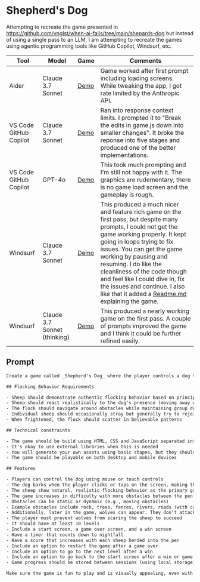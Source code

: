 # Shepherd's Dog

Attempting to recreate the game presented in https://github.com/vnglst/when-ai-fails/tree/main/shepards-dog
but instead of using a single pass to an LLM, I am attempting to recreate the games
using agentic programming tools like GitHub Copilot, Windsurf, etc.

| Tool | Model | Game | Comments |
| --- | --- | --- | --- |
| Aider | Claude 3.7 Sonnet | [Demo](./aider-claude-37-sonnet/index.html) | Game worked after first prompt including loading screens. While tweaking the app, I got rate limited by the Anthropic API. |
| VS Code GitHub Copilot | Claude 3.7 Sonnet | [Demo](./copilot-claude-37-sonnet/index.html) | Ran into response context limits. I prompted it to "Break the edits in game.js down into smaller changes". It broke the reponse into five stages and produced one of the better implementations. |
| VS Code GitHub Copilot | GPT-4o | [Demo](./copilot-gpt4o/index.html) | This took much prompting and I'm still not happy with it. The graphics are rudementary, there is no game load screen and the gameplay is rough. |
| Windsurf | Claude 3.7 Sonnet | [Demo](./windsurf-claude-37-sonnet/index.html) | This produced a much nicer and feature rich game on the first pass, but despite many prompts, I could not get the game working properly. It kept going in loops trying to fix issues. You can get the game working by pausing and resuming. I do like the cleanliness of the code though and feel like I could dive in, fix the issues and continue. I also like that it added a [Readme.md](./windsurf-claude-37-sonnet/README.md) explaining the game. |
| Windsurf | Claude 3.7 Sonnet (thinking) | [Demo](./windsurf-claude-37-thinking/index.html) | This produced a nearly working game on the first pass. A couple of prompts improved the game and I think it could be further refined easily. |

## Prompt

```txt
Create a game called _Shepherd's Dog_ where the player controls a dog to herd sheep into a pen. The core gameplay mechanic and what makes this game stand out is the realistic flocking behavior of the sheep - they should move as a cohesive group, follow each other, and react naturally to the dog and obstacles. The player moves the dog using mouse or touch controls and herds the sheep into a pen. The player can bark by clicking/tapping on the screen to make the sheep move faster. To complete each level, the player must herd at least 80% of the sheep (e.g., 40 out of 50 sheep) into the pen before nightfall. The difficulty increases as the game progresses through more obstacles between the starting position of the sheep and the pen.

## Flocking Behavior Requirements

- Sheep should demonstrate authentic flocking behavior based on principles like separation, alignment, and cohesion
- Sheep should react realistically to the dog's presence (moving away while staying in a group)
- The flock should navigate around obstacles while maintaining group dynamics
- Individual sheep should occasionally stray but generally try to rejoin the flock
- When frightened, the flock should scatter in believable patterns

## Technical constraints

- The game should be build using HTML, CSS and JavaScript separated into `index.js`, `style.css` and `game.js`
- It's okay to use external libraries when this is needed
- You will generate your own assets using basic shapes, but they should be recognizable (e.g., triangles for sheep, circles for the dog)
- The game should be playable on both desktop and mobile devices

## Features

- Players can control the dog using mouse or touch controls
- The dog barks when the player clicks or taps on the screen, making the sheep move faster
- The sheep show natural, realistic flocking behavior as the primary gameplay element
- The game increases in difficulty with more obstacles between the pen and the starting position of the sheep herd
- Obstacles can be static or dynamic (e.g., moving obstacles)
- Example obstacles include rock, trees, fences, rivers, roads (with cars), etc.
- Additionally, later in the game, wolves can appear. They don't attack until nightfall, but they scare sheep and can cause the herd to completely disperse
- The player must prevent wolves from scaring the sheep to succeed
- It should have at least 10 levels
- Include a start screen, a game over screen, and a win screen
- Have a timer that counts down to nightfall
- Have a score that increases with each sheep herded into the pen
- Include an option to restart the game after a game over
- Include an option to go to the next level after a win
- Include an option to go back to the start screen after a win or game over
- Game progress should be stored between sessions (using local storage)

Make sure the game is fun to play and is visually appealing, even with simple shapes. The realistic flocking behavior should be the standout feature that makes the game engaging and distinctive.
```
